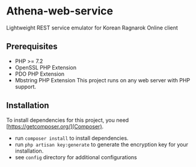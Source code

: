 # Athena-web-service
Lightweight REST service emulator for Korean Ragnarok Online client

## Prerequisites
* PHP >= 7.2
* OpenSSL PHP Extension
* PDO PHP Extension
* Mbstring PHP Extension
This project runs on any web server with PHP support.

## Installation
To install dependencies for this project, you need [https://getcomposer.org/](Composer).  
* run `composer install` to install dependencies.  
* run `php artisan key:generate` to generate the encryption key for your installation.
* see `config` directory for additional configurations
